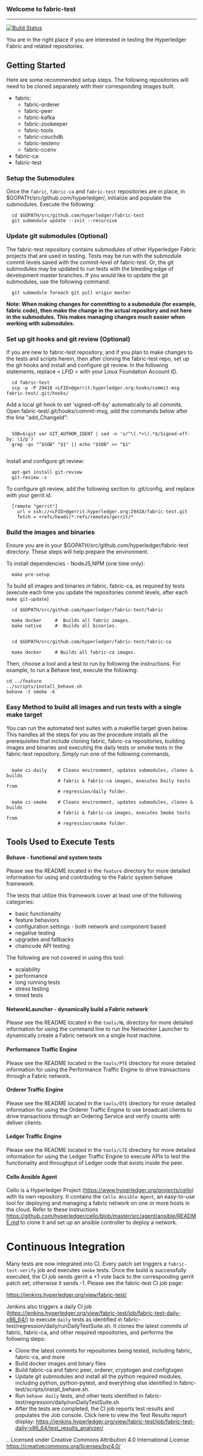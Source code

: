 ### Welcome to fabric-test
-------

[![Build Status](https://jenkins.hyperledger.org/buildStatus/icon?job=fabric-test-merge-x86_64)](https://jenkins.hyperledger.org/view/fabric-test/job/fabric-test-merge-x86_64/)

You are in the right place if you are interested in testing the Hyperledger Fabric and related repositories.

## Getting Started
Here are some recommended setup steps.
The following repositories will need to be cloned separately with their corresponding images built.
* fabric:
    * fabric-orderer
    * fabric-peer
    * fabric-kafka
    * fabric-zookeeper
    * fabric-tools
    * fabric-couchdb
    * fabric-testenv
    * fabric-ccenv
* fabric-ca
* fabric-test

### Setup the Submodules
Once the `fabric`, `fabric-ca` and `fabric-test` repositories are in place, in $GOPATH/src/github.com/hyperledger/,
initialize and populate the submodules. Execute the following:
```
  cd $GOPATH/src/github.com/hyperledger/fabric-test
  git submodule update --init --recursive
```

### Update git submodules (Optional)
The fabric-test repository contains submodules of other Hyperledger Fabric projects that are used in testing.
Tests may be run with the submodule commit levels saved with the commit-level of fabric-test.
Or, the git submodules may be updated to run tests with the bleeding edge of development master branches.
If you would like to update the git submodules, use the following command:
```
  git submodule foreach git pull origin master
```
**Note: When making changes for committing to a submodule (for example, fabric code), then make the change in the actual repository and not here in the submodules. This makes managing changes much easier when working with submodules.**

### Set up git hooks and git review (Optional)

If you are new to fabric-test repository, and if you plan to make changes to the tests and scripts herein, then after cloning the fabric-test repo, set up the git hooks and install and configure git review. In the following statements, replace < LFID > with your
Linux Foundation Account ID.

```
  cd fabric-test
  scp -p -P 29418 <LFID>@gerrit.hyperledger.org:hooks/commit-msg fabric-test/.git/hooks/

```

Add a local git hook to set 'signed-off-by' automatically to all commits.
Open fabric-test/.git/hooks/commit-msg, add the commands below after the line
"add_ChangeId":

```

  SOB=$(git var GIT_AUTHOR_IDENT | sed -n 's/^\(.*>\).*$/Signed-off-by: \1/p')
  grep -qs "^$SOB" "$1" || echo "$SOB" >> "$1"


```

Install and configure git review:

```
  apt-get install git-review
  git-review -s

```

To configure git review, add the following section to .git/config, and replace <LFID> with your gerrit id.

```
  [remote "gerrit"]
    url = ssh://<LFID>@gerrit.hyperledger.org:29418/fabric-test.git
    fetch = +refs/heads/*:refs/remotes/gerrit/*

```

### Build the images and binaries

Ensure you are in your $GOPATH/src/github.com/hyperledger/fabric-test directory. These steps will help prepare the environment.

To install dependencies - NodeJS,NPM (one time only):
```
  make pre-setup
```

To build all images and binaries in fabric, fabric-ca, as required by tests (execute each time you update the repositories commit levels, after each `make git-update`)

```
  cd $GOPATH/src/github.com/hyperledger/fabric-test/fabric

  make docker     #  Builds all fabric images.
  make native     #  Builds all binaries.


  cd $GOPATH/src/github.com/hyperledger/fabric-test/fabric-ca

  make docker     # Builds all fabric-ca images.

```

Then, choose a tool and a test to run by following the instructions. For example, to run a Behave test, execute the following:

```
cd ../feature
../scripts/install_behave.sh
behave -t smoke -k
```

### Easy Method to build all images and run tests with a single make target

You can run the automated test suites with a makefile target given below. This handles all the steps for you as the procedure installs all the prerequisites that include cloning fabric, fabric-ca repositories, building images and binaries and executing the daily tests or smoke tests in the fabric-test repository. Simply run one of the following commands,

```

  make ci-daily    # Cleans environment, updates submodules, clones & builds
                   # fabric & fabric-ca images, executes Daily tests from
                   # regression/daily folder.

  make ci-smoke    # Cleans environment, updates submodules, clones & builds
                   # fabric & fabric-ca images, executes Smoke tests from
                   # regression/smoke folder.

```

## Tools Used to Execute Tests

#### Behave - functional and system tests
Please see the README located in the `feature` directory for more detailed information for using and contributing to the Fabric system behave framework.

The tests that utilize this framework cover at least one of the following categories:
* basic functionality
* feature behaviors
* configuration settings - both network and component based
* negative testing
* upgrades and fallbacks
* chaincode API testing

The following are not covered in using this tool:
* scalability
* performance
* long running tests
* stress testing
* timed tests

#### NetworkLauncher - dynamically build a Fabric network
Please see the README located in the `tools/NL` directory for more detailed information for using the command line to run the Networker Launcher to dynamically create a Fabric network on a single host machine.

#### Performance Traffic Engine
Please see the README located in the `tools/PTE` directory for more detailed information for using the Performance Traffic Engine to drive transactions through a Fabric network.

#### Orderer Traffic Engine
Please see the README located in the `tools/OTE` directory for more detailed information for using the Orderer Traffic Engine to use broadcast clients to drive transactions through an Ordering Service and verify counts with deliver clients.

#### Ledger Traffic Engine
Please see the README located in the `tools/LTE` directory for more detailed information for using the Ledger Traffic Engine to execute APIs to test the functionality and throughput of Ledger code that exists inside the peer.

#### Cello Ansible Agent
Cello is a Hyperledger Project (https://www.hyperledger.org/projects/cello) with its own repository.
It contains the `Cello Ansible Agent`, an easy-to-use tool for
deploying and managing a fabric network on one or more hosts in the cloud.
Refer to these instructions
https://github.com/hyperledger/cello/blob/master/src/agent/ansible/README.md
to clone it and set up an ansible controller to deploy a network.


# Continuous Integration

Many tests are now integrated into CI. Every patch set triggers a `fabric-test-verify` job and executes `smoke` tests. Once the build is successfully executed, the CI job sends gerrit a +1 vote back to the corresponding gerrit patch set; otherwise it sends -1. Please see the  fabric-test CI job page:

https://jenkins.hyperledger.org/view/fabric-test/

Jenkins also triggers a daily CI job (https://jenkins.hyperledger.org/view/fabric-test/job/fabric-test-daily-x86_64/) to execute `daily` tests as identified in fabric-test/regression/daily/runDailyTestSuite.sh. It clones the latest commits of fabric, fabric-ca, and other required repositories, and performs the following steps:

* Clone the latest commits for repositories being tested, including fabric, fabric-ca, and more
* Build docker images and binary files
* Build fabric-ca and fabric peer, orderer, cryptogen and configtxgen
* Update git submodules and install all the python required modules, including python, python-pytest, and everything else identified in fabric-test/scripts/install_behave.sh.
* Run `behave daily` tests, and other tests identified in fabric-test/regression/daily/runDailyTestSuite.sh
* After the tests are completed, the CI job reports test results and populates the Job console. Click here to view the Test Results report display:
https://jenkins.hyperledger.org/view/fabric-test/job/fabric-test-daily-x86_64/test_results_analyzer/

.. Licensed under Creative Commons Attribution 4.0 International License
   https://creativecommons.org/licenses/by/4.0/

